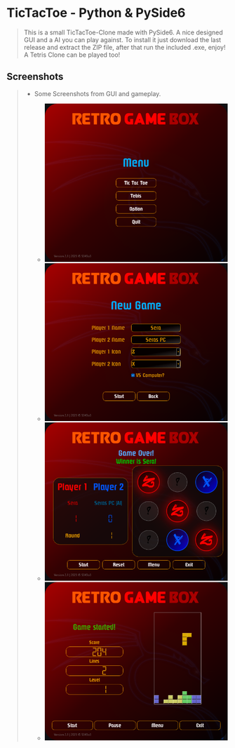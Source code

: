 # TicTacToe - Python & PySide6 #

>This is a small TicTacToe-Clone made with PySide6. A nice designed GUI and a AI you can play against.
>To install it just download the last release and extract the ZIP file, after that run the included .exe, enjoy!
>A Tetris Clone can be played too!

## Screenshots ##

> - Some Screenshots from GUI and gameplay.
>
>   - ![start](img/home_view.png)
>   - ![create](img/new_game.png)
>   - ![tictactoe play](img/game_play.png)
>   - ![tetris play](img/tet_gameplay.png)
